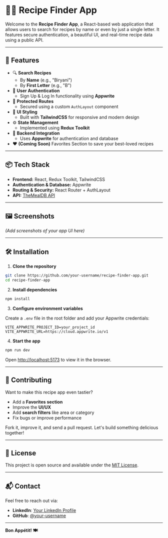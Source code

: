 # 🧑‍🍳 Recipe Finder App

Welcome to the **Recipe Finder App**, a React-based web application that allows users to search for recipes by name or even by just a single letter. It features secure authentication, a beautiful UI, and real-time recipe data using a public API.

---

## 🚀 Features

- 🔍 **Search Recipes**
  - By **Name** (e.g., "Biryani")
  - By **First Letter** (e.g., "B")
- 👤 **User Authentication**
  - Sign Up & Log In functionality using **Appwrite**
- 🔐 **Protected Routes**
  - Secured using a custom `AuthLayout` component
- 🎨 **UI Styling**
  - Built with **TailwindCSS** for responsive and modern design
- ⚙️ **State Management**
  - Implemented using **Redux Toolkit**
- 🧱 **Backend Integration**
  - Uses **Appwrite** for authentication and database
- ❤️ **(Coming Soon)** Favorites Section to save your best-loved recipes

---

## 📦 Tech Stack

- **Frontend:** React, Redux Toolkit, TailwindCSS
- **Authentication & Database:** Appwrite
- **Routing & Security:** React Router + AuthLayout
- **API:** [TheMealDB API](https://www.themealdb.com/api.php)

---

## 🖼️ Screenshots

*(Add screenshots of your app UI here)*

---

## 🛠️ Installation

1. **Clone the repository**

```bash
git clone https://github.com/your-username/recipe-finder-app.git
cd recipe-finder-app
```

2. **Install dependencies**

```bash
npm install
```

3. **Configure environment variables**

Create a `.env` file in the root folder and add your Appwrite credentials:

```env
VITE_APPWRITE_PROJECT_ID=your_project_id
VITE_APPWRITE_URL=https://cloud.appwrite.io/v1
```

4. **Start the app**

```bash
npm run dev
```

Open [http://localhost:5173](http://localhost:5173) to view it in the browser.

---

## 🤝 Contributing

Want to make this recipe app even tastier?

- Add a **Favorites section**
- Improve the **UI/UX**
- Add **search filters** like area or category
- Fix bugs or improve performance

Fork it, improve it, and send a pull request. Let's build something delicious together!

---

## 📄 License

This project is open source and available under the [MIT License](LICENSE).

---

## 📬 Contact

Feel free to reach out via:

- **LinkedIn**: [Your LinkedIn Profile](https://linkedin.com/in/yourprofile)
- **GitHub**: [@your-username](https://github.com/your-username)

---

**Bon Appétit! 🍽️**
